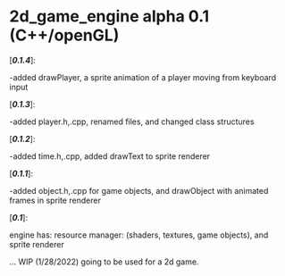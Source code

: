 # 2d_game_engine alpha 0.1 (C++/openGL)

[___0.1.4___]:

  -added drawPlayer, a sprite animation of a player moving from keyboard input

[___0.1.3___]:

  -added player.h,.cpp, renamed files, and changed class structures

[___0.1.2___]:

  -added time.h,.cpp, added drawText to sprite renderer

[___0.1.1___]:

  -added object.h,.cpp for game objects, and drawObject with animated frames in sprite renderer

[___0.1___]:

engine has:
  resource manager: (shaders, textures, game objects),
  and sprite renderer

... WIP (1/28/2022) going to be used for a 2d game.
